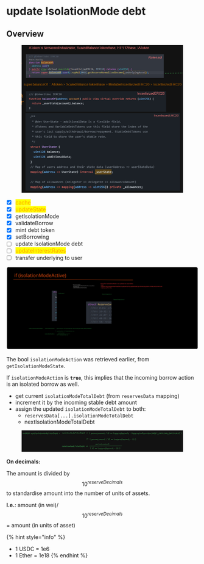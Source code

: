 # update IsolationMode debt

## Overview

<figure><img src="../../.gitbook/assets/image (151).png" alt=""><figcaption></figcaption></figure>

* [x] <mark style="color:orange;">cache</mark>
* [x] <mark style="color:orange;">updateState</mark>
* [x] getIsolationMode
* [x] validateBorrow
* [x] mint debt token
* [x] setBorrowing&#x20;
* [ ] update IsolationMode debt
* [ ] <mark style="color:orange;">updateInterestRates</mark>
* [ ] transfer underlying to user

<img src="../../.gitbook/assets/file.excalidraw (4).svg" alt="" class="gitbook-drawing">

The bool `isolationModeAction` was retrieved earlier, from `getIsolationModeState`.&#x20;

If `isolationModeAction` is **`true`**, this implies that the incoming borrow action is an isolated borrow as well.&#x20;

* get current `isolationModeTotalDebt` (from `reservesData` mapping)
* increment it by the incoming stable debt amount
* assign the updated `isolationModeTotalDebt` to both:
  * `reservesData[...].isolationModeTotalDebt`
  * nextIsolationModeTotalDebt

<figure><img src="../../.gitbook/assets/image (130).png" alt=""><figcaption></figcaption></figure>

**On decimals:**

The amount is divided by $$10^{reserveDecimals}$$to standardise amount into the number of units of assets.

**I.e.**: amount (in wei)/  $$10^{reserveDecimals}$$ = amount (in units of asset)

{% hint style="info" %}
* 1 USDC = 1e6
* 1 Ether = 1e18
{% endhint %}
